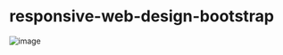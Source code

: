 # responsive-web-design-bootstrap
![image](https://user-images.githubusercontent.com/63644018/190303769-5dfdfd1e-c747-4dc6-bb07-9ccd31d54e40.png)
